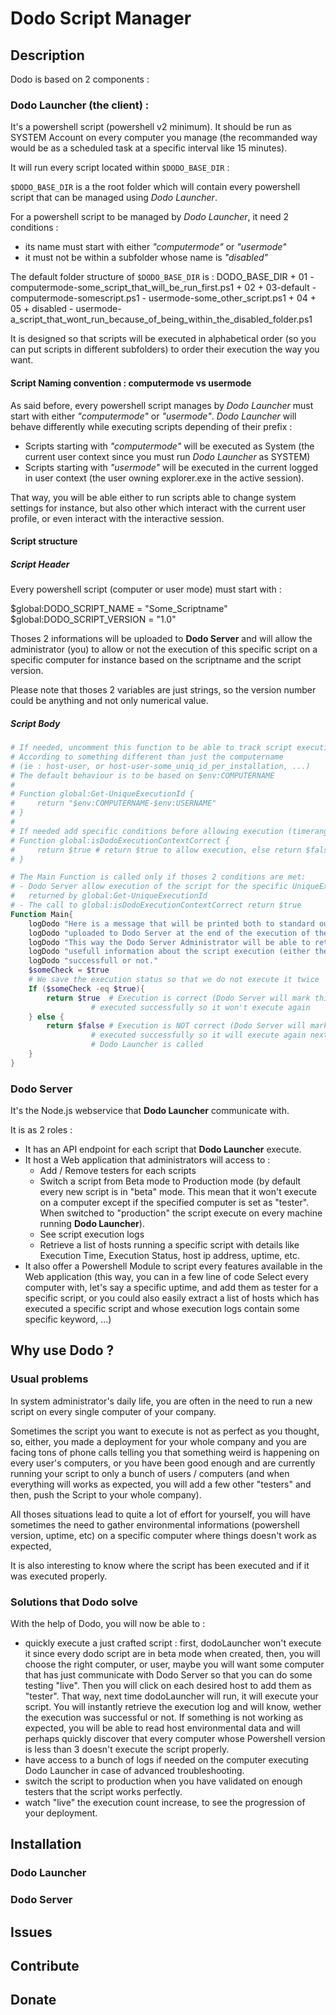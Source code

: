 # Dodo Script Manager

## Description

Dodo is based on 2 components :

### Dodo Launcher (the client) :

It's a powershell script (powershell v2 minimum). It should be run as SYSTEM Account on every computer you manage
(the recommanded way would be as a scheduled task at a specific interval like 15 minutes).

It will run every script located within `$DODO_BASE_DIR` :

`$DODO_BASE_DIR` is a the root folder which will contain every powershell script that can be managed using *Dodo Launcher*.

For a powershell script to be managed by *Dodo Launcher*, it need 2 conditions :

- its name must start with either *"computermode"* or *"usermode"*
- it must not be within a subfolder whose name is *"disabled"*

The default folder structure of `$DODO_BASE_DIR` is :
  DODO_BASE_DIR
    + 01
      - computermode-some_script_that_will_be_run_first.ps1
    + 02
    + 03-default
      - computermode-somescript.ps1
      - usermode-some_other_script.ps1
    + 04
    + 05
    + disabled
      - usermode-a_script_that_wont_run_because_of_being_within_the_disabled_folder.ps1

It is designed so that scripts will be executed in alphabetical order (so you can put scripts in different subfolders)
to order their execution the way you want.

#### Script Naming convention : computermode vs usermode

As said before, every powershell script manages by *Dodo Launcher* must start with either *"computermode"* or *"usermode"*.
*Dodo Launcher* will behave differently while executing scripts depending of their prefix :

- Scripts starting with *"computermode"* will be executed as System (the current user context since you must run *Dodo Launcher* as SYSTEM)
- Scripts starting with *"usermode"* will be executed in the current logged in user context (the user owning explorer.exe in the active session).

That way, you will be able either to run scripts able to change system settings for instance, but also other which interact with the current user
profile, or even interact with the interactive session.

#### Script structure

##### Script Header

Every powershell script (computer or user mode) must start with :

  $global:DODO_SCRIPT_NAME       = "Some_Scriptname"
  $global:DODO_SCRIPT_VERSION    = "1.0"

Thoses 2 informations will be uploaded to **Dodo Server** and will allow the administrator (you) to allow or
not the execution of this specific script on a specific computer for instance based on the scriptname and the script version.

Please note that thoses 2 variables are just strings, so the version number could be anything and not only numerical value.

##### Script Body

```powershell
# If needed, uncomment this function to be able to track script execution
# According to something different than just the computername
# (ie : host-user, or host-user-some_uniq_id_per_installation, ...)
# The default behaviour is to be based on $env:COMPUTERNAME
#
# Function global:Get-UniqueExecutionId {  
#     return "$env:COMPUTERNAME-$env:USERNAME"
# }
#
# If needed add specific conditions before allowing execution (timerange, specific date, etc)
# Function global:isDodoExecutionContextCorrect {
#     return $true # return $true to allow execution, else return $false
# }

# The Main Function is called only if thoses 2 conditions are met:
# - Dodo Server allow execution of the script for the specific UniqueExecutionId
#   returned by global:Get-UniqueExecutionId
# - The call to global:isDodoExecutionContextCorrect return $true
Function Main{
	logDodo "Here is a message that will be printed both to standard output and"
	logDodo "uploaded to Dodo Server at the end of the execution of the Main function"
	logDodo "This way the Dodo Server Administrator will be able to retrieve"
	logDodo "usefull information about the script execution (either the execution is"
	logDodo "successfull or not."
	$someCheck = $true
    # We save the execution status so that we do not execute it twice
	If ($someCheck -eq $true){
		return $true  # Execution is correct (Dodo Server will mark this script as being
                  # executed successfully so it won't execute again
	} else {
		return $false # Execution is NOT correct (Dodo Server will mark this script as being
                  # executed successfully so it will execute again next time
                  # Dodo Launcher is called
	}
}
```


### Dodo Server

It's the Node.js webservice that **Dodo Launcher** communicate with.

It is as 2 roles :

- It has an API endpoint for each script that **Dodo Launcher** execute.
- It host a Web application that administrators will access to :
  - Add / Remove testers for each scripts
  - Switch a script from Beta mode to Production mode (by default every new script
    is in "beta" mode. This mean that it won't execute on a computer except if the
    specified computer is set as "tester". When switched to "production" the script
    execute on every machine running **Dodo Launcher**).
  - See script execution logs
  - Retrieve a list of hosts running a specific script with details like Execution
    Time, Execution Status, host ip address, uptime, etc.
- It also offer a Powershell Module to script every features available in the Web
  application (this way, you can in a few line of code Select every computer with,
  let's say a specific uptime, and add them as tester for a specific script, or you
  could also easily extract a list of hosts which has executed a specific script and
  whose execution logs contain some specific keyword, ...)


## Why use Dodo ?

### Usual problems

In system administrator's daily life, you are often in the need to run a new script on every single computer
of your company.

Sometimes the script you want to execute is not as perfect as you thought, so, either, you made a deployment
for your whole company and you are facing tons of phone calls telling you that something weird is happening on every
user's computers, or you have been good enough and are currently running your script to only a bunch of users /
computers (and when everything will works as expected, you will add a few other "testers" and then, push the Script
to your whole company).

All thoses situations lead to quite a lot of effort for yourself, you will have sometimes the need to gather
environmental informations (powershell version, uptime, etc) on a specific computer where things doesn't work as expected,

It is also interesting to know where the script has been executed and if it was executed properly.

### Solutions that Dodo solve

With the help of Dodo, you will now be able to :
- quickly execute a just crafted script : first, dodoLauncher won't execute it since every
  dodo script are in beta mode when created, then, you will choose the right computer, or user,
  maybe you will want some computer that has just communicate with Dodo Server so that you can
  do some testing "live". Then you will click on each desired host to add them as "tester".
  That way, next time dodoLauncher will run, it will execute your script. You will instantly
  retrieve the execution log and will know, wether the execution was successful or not. If something
  is not working as expected, you will be able to read host environmental data and will perhaps quickly
  discover that every computer whose Powershell version is less than 3 doesn't execute the script properly.
- have access to a bunch of logs if needed on the computer executing Dodo Launcher in case
  of advanced troubleshooting.
- switch the script to production when you have validated on enough testers that the script
  works perfectly.
- watch "live" the execution count increase, to see the progression of your deployment.

## Installation

### Dodo Launcher


### Dodo Server


## Issues

## Contribute

## Donate
  
